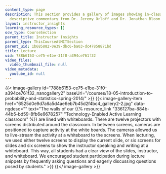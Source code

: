 ```yaml
---
content_type: page
description: This section provides a gallery of images showing in-class activity with
  descriptive commentary from Dr. Jeremy Orloff and Dr. Jonathan Bloom.
layout: instructor_insights
learning_resource_types: []
ocw_type: CourseSection
parent_title: Instructor Insights
parent_type: ThisCourseAtMITSection
parent_uid: 1b685882-0e39-dbc6-ba03-dc47858871bd
title: Lecture
uid: 788b6153-ce75-e1be-31f0-a394ce761f32
video_files:
  video_thumbnail_file: null
video_metadata:
  youtube_id: null
---
```


{{< image-gallery id="788b6153-ce75-e1be-31f0-a394ce761f32_nanogallery2" baseUrl="/courses/18-05-introduction-to-probability-and-statistics-spring-2014/" >}}
{{< image-gallery-item href="6525d0e9d7a6a5d4ae6eb7b45d2f4bc4_gallery2-2.jpg" data-ngdesc="" text="The walls of our {{% resource_link \"336127ba-884b-44b5-bd59-8fb6e6678257\" \"Technology-Enabled Active Learning classroom\" %}} are lined with whiteboards. There are twelve projectors with screens distributed around the classroom. In between screens, cameras are positioned to capture activity at the white boards. The cameras allowed us to live-stream the activity at a whiteboard to the screens. When lecturing, we used either twelve screens to display the current slide, or six screens for slides and six screens to show the instructor speaking and writing at a whiteboard. This way, all students had a clear view of the slides, instructor, and whiteboard.  We encouraged student participation during lecture snippets by frequently asking questions and eagerly discussing questions posed by students." >}}
{{</ image-gallery >}}